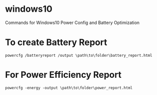 # windows10
Commands for Windows10 Power Config and Battery Optimization

# To create Battery Report
    powercfg /batteryreport /output \path\to\folder\battery_report.html

# For Power Efficiency Report
    powercfg -energy -output \path\to\folder\power_report.html

